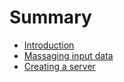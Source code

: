 # Summary

* [Introduction](README.md)
* [Massaging input data](massaging-input-data.md)
* [Creating a server](creating-a-server.md)

